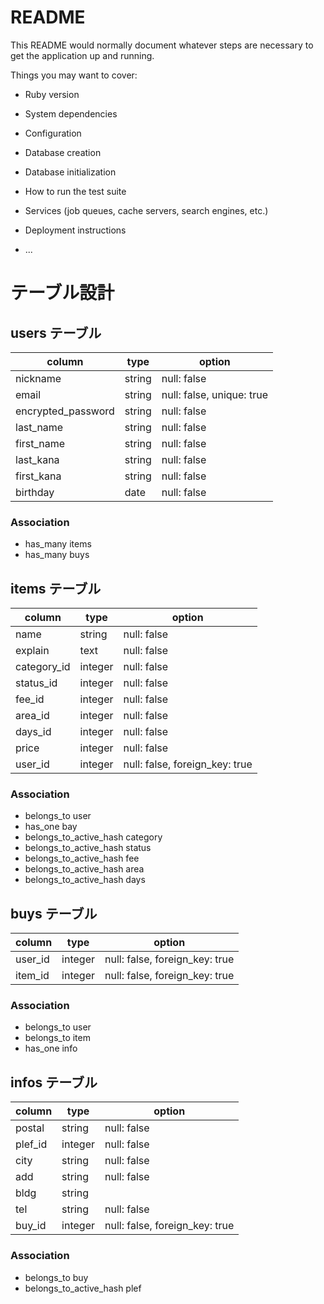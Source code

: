 # README

This README would normally document whatever steps are necessary to get the
application up and running.

Things you may want to cover:

* Ruby version

* System dependencies

* Configuration

* Database creation

* Database initialization

* How to run the test suite

* Services (job queues, cache servers, search engines, etc.)

* Deployment instructions

* ...

# テーブル設計

## users テーブル

| column             | type   | option                    |
| ------------------ | ------ | ------------------------- |
| nickname           | string | null: false               |
| email              | string | null: false, unique: true |
| encrypted_password | string | null: false               |
| last_name          | string | null: false               |
| first_name         | string | null: false               |
| last_kana          | string | null: false               |
| first_kana         | string | null: false               |
| birthday           | date   | null: false               |

### Association
- has_many items
- has_many buys

## items テーブル

| column      | type    | option                         |
| ----------- | ------- | ------------------------------ |
| name        | string  | null: false                    |
| explain     | text    | null: false                    |
| category_id | integer | null: false                    |
| status_id   | integer | null: false                    |
| fee_id      | integer | null: false                    |
| area_id     | integer | null: false                    |
| days_id     | integer | null: false                    |
| price       | integer | null: false                    |
| user_id     | integer | null: false, foreign_key: true |

### Association
- belongs_to user
- has_one bay
- belongs_to_active_hash category
- belongs_to_active_hash status
- belongs_to_active_hash fee
- belongs_to_active_hash area
- belongs_to_active_hash days

## buys テーブル

| column  | type    | option                         |
| ------- | ------- | ------------------------------ |
| user_id | integer | null: false, foreign_key: true |
| item_id | integer | null: false, foreign_key: true |

### Association
- belongs_to user
- belongs_to item
- has_one info


## infos テーブル

| column  | type    | option                         |
| ------  | ------- | ------------------------------ |
| postal  | string  | null: false                    |
| plef_id | integer | null: false                    |
| city    | string  | null: false                    |
| add     | string  | null: false                    |
| bldg    | string  |                                |
| tel     | string  | null: false                    |
| buy_id  | integer | null: false, foreign_key: true |

### Association
- belongs_to buy
- belongs_to_active_hash plef
